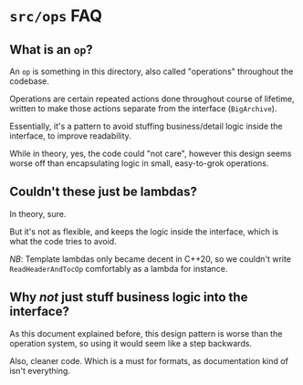# `src/ops` FAQ

## What is an `op`?

An `op` is something in this directory, also called "operations" throughout the codebase.

Operations are certain repeated actions done throughout course of lifetime,
written to make those actions separate from the interface (`BigArchive`).

Essentially, it's a pattern to avoid stuffing business/detail logic inside the interface,
to improve readability. 

While in theory, yes, the code could "not care", however this design
seems worse off than encapsulating logic in small, easy-to-grok operations.

## Couldn't these just be lambdas?

In theory, sure. 

But it's not as flexible, and keeps the logic inside the interface, which is what the code tries to avoid.

*NB*: Template lambdas only became decent in C++20, so we couldn't write `ReadHeaderAndTocOp` comfortably as a lambda for instance.

## Why *not* just stuff business logic into the interface?

As this document explained before, this design pattern is worse than the operation system,
so using it would seem like a step backwards.

Also, cleaner code. Which is a must for formats, as documentation kind of isn't everything.